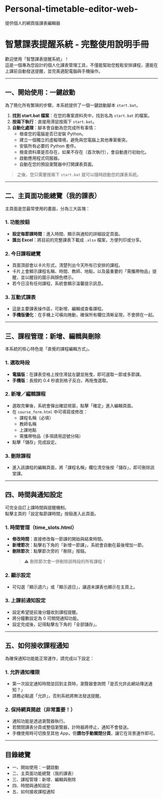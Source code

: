 # Personal-timetable-editor-web-
提供個人的網頁版課表編輯器
# 智慧課表提醒系統 - 完整使用說明手冊

歡迎使用「智慧課表提醒系統」！  
這是一個專為您設計的個人化課表管理工具，不僅能幫助您輕鬆安排課程，還能在上課前自動發送提醒，並完美適配電腦與手機操作。

---

## 一、開始使用：一鍵啟動

為了簡化所有繁瑣的步驟，本系統提供了一個一鍵啟動腳本 `start.bat`。

1. **找到 start.bat 檔案**：在您的專案資料夾中，找到名為 `start.bat` 的檔案。  
2. **按兩下執行**：直接用滑鼠按兩下 `start.bat`。  
3. **自動化處理**：腳本會自動為您完成所有事情：
   - 檢查您的電腦是否已安裝 Python。
   - 建立一個獨立的虛擬環境，避免與您電腦上其他專案衝突。
   - 安裝所有必要的 Python 套件。
   - 檢查資料庫是否存在，如果不存在（首次執行），會自動進行初始化。
   - 啟動應用程式伺服器。
   - 自動在您的預設瀏覽器中打開課表頁面。

> 之後，您只需要按兩下 `start.bat` 就可以隨時啟動您的課表系統。

---

## 二、主頁面功能總覽（我的課表）

主頁面是您最常使用的畫面，分為三大區塊：

### 1. 功能按鈕
- **設定每節課時間**：進入時間、顯示與通知的詳細設定頁面。  
- **匯出 Excel**：將目前的完整課表下載成 `.xlsx` 檔案，方便列印或分享。

### 2. 今日課程總覽
- 頁面頂部會以卡片形式，清楚列出今天所有已安排的課程。  
- 卡片上會顯示課程名稱、時間、教師、地點，以及最重要的「需攜帶物品」提醒，並以醒目的圖示與顏色標示。  
- 若今日沒有任何課程，系統會顯示溫馨提示訊息。

### 3. 互動式課表
- 這是主要課表操作區，可新增、編輯或查看課程。  
- **手機版優化**：在手機上可橫向捲動，確保所有欄位清晰呈現，不會擠在一起。

---

## 三、課程管理：新增、編輯與刪除

本系統的核心特色是「直覺的課程編輯方式」。

### 1. 選取時段
- **電腦版**：在課表空格上按住滑鼠左鍵並拖曳，即可選取一節或多節課。  
- **手機版**：長按約 0.4 秒直到格子反白，再拖曳選取。

### 2. 新增／編輯課程
- 選取完畢後，系統會彈出確認視窗，點擊「確定」進入編輯頁面。  
- 在 `course_form.html` 中可填寫或修改：
  - 課程名稱（必填）
  - 教師名稱
  - 上課地點
  - 需攜帶物品（多項請用逗號分隔）
- 點擊「儲存」完成設定。

### 3. 刪除課程
- 進入該課程的編輯頁面，將「課程名稱」欄位清空後按「儲存」，即可刪除該堂課。

---

## 四、時間與通知設定

可完全自訂上課時間與提醒機制。  
點擊主頁的「設定每節課時間」按鈕進入此頁面。

### 1. 時間管理（time_slots.html）
- **修改時間**：直接修改每一節課的開始與結束時間。  
- **新增節次**：點擊右下角的「新增一節課」，系統會自動在最後增加一節。  
- **刪除節次**：點擊節次旁的「刪除」按鈕。  
  > ⚠️ 刪除節次會一併刪除該時段的所有課程！

### 2. 顯示設定
- 可勾選「顯示週六」或「顯示週日」，讓週末課表也顯示在主頁上。

### 3. 上課前通知設定
- 設定希望提前幾分鐘收到課程提醒。  
- 將分鐘數設定為 0 可關閉通知功能。  
- 設定完成後，記得點擊左下角的「全部儲存」。

---

## 五、如何接收課程通知

為確保通知功能能正常運作，請完成以下設定：

### 1. 允許通知權限
- 第一次設定通知時間並回到主頁時，瀏覽器會詢問「是否允許此網站傳送通知？」  
- 請務必點選「允許」，否則系統將無法發送提醒。

### 2. 保持網頁開啟（非常重要！）
- 通知功能是透過瀏覽器執行。  
- 若關閉課表分頁或整個瀏覽器，計時器將停止，通知不會發送。  
- 手機使用時可切換至其他 App，但**請勿手動關閉分頁**，讓它在背景運作即可。

---

## 目錄總覽

- 一、開始使用：一鍵啟動  
- 二、主頁面功能總覽（我的課表）  
- 三、課程管理：新增、編輯與刪除  
- 四、時間與通知設定  
- 五、如何接收課程通知
